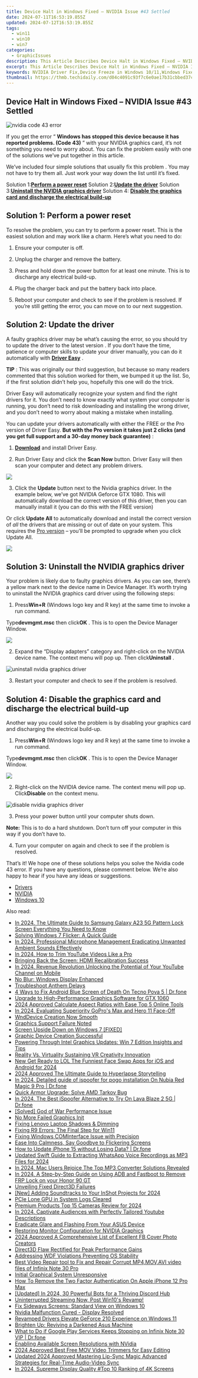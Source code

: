 ```yaml
---
title: Device Halt in Windows Fixed – NVIDIA Issue #43 Settled
date: 2024-07-11T16:53:19.855Z
updated: 2024-07-12T16:53:19.855Z
tags:
  - win11
  - win10
  - win7
categories:
  - GraphicIssues
description: This Article Describes Device Halt in Windows Fixed – NVIDIA Issue #43 Settled
excerpt: This Article Describes Device Halt in Windows Fixed – NVIDIA Issue #43 Settled
keywords: NVIDIA Driver Fix,Device Freeze in Windows 10/11,Windows Fixed,Settled NVIDIA Graphics Issue #43,Resolved Windows Fixed Device Halt,Fix for Windows 10/11 Device Freeze,Stop Windows Halt
thumbnail: https://thmb.techidaily.com/d04c4091c93f7c6e0ae17b31cbbed37cb1d18932b8605027dfc827051ad0a043.jpg
---
```


## Device Halt in Windows Fixed – NVIDIA Issue #43 Settled

![nvidia code 43 error](https://images.drivereasy.com/wp-content/uploads/2016/09/nvidia-code-43-error.jpg)

 If you get the error “ **Windows has stopped this device because it has reported problems. (Code 43)** ” with your NVIDIA graphics card, it’s not something you need to worry about. You can fix the problem easily with one of the solutions we’ve put together in this article.

 We’ve included four simple solutions that usually fix this problem . You may not have to try them all. Just work your way down the list until it’s fixed.

 Solution 1:[**Perform a power reset**](#solution1)
 Solution 2:[**Update the driver**](#solution2)
 Solution 3:[**Uninstall the NVIDIA graphics driver**](#solution3)
 Solution 4: **[Disable the graphics card and discharge the electrical build-up](#solution4)**

## **Solution 1: Perform a power reset**

 To resolve the problem, you can try to perform a power reset. This is the easiest solution and may work like a charm. Here’s what you need to do:

1) Ensure your computer is off.

2) Unplug the charger and remove the battery.

3) Press and hold down the power button for at least one minute. This is to discharge any electrical build-up.

4) Plug the charger back and put the battery back into place.

5) Reboot your computer and check to see if the problem is resolved. If you’re still getting the error, you can move on to our next suggestion.

## **Solution 2: Update the driver**

 A faulty graphics driver may be what’s causing the error, so you should try to update the driver to the latest version . If you don’t have the time, patience or computer skills to update your driver manually, you can do it automatically with **[Driver Easy](https://tools.techidaily.com/drivereasy/download/)**  .

**TIP** : This was originally our third suggestion, but because so many readers commented that this solution worked for them, we bumped it up the list. So, if the first solution didn’t help you, hopefully this one will do the trick.

 Driver Easy will automatically recognize your system and find the right drivers for it. You don’t need to know exactly what system your computer is running, you don’t need to risk downloading and installing the wrong driver, and you don’t need to worry about making a mistake when installing.

 You can update your drivers automatically with either the FREE or the Pro version of Driver Easy. **But with the Pro version it takes just 2 clicks (and you get full support and a 30-day money back guarantee)** :

 1) **[Download](https://tools.techidaily.com/drivereasy/download/)**   and install Driver Easy.

 2) Run Driver Easy and click the **Scan Now**   button. Driver Easy will then scan your computer and detect any problem drivers.

![](https://images.drivereasy.com/wp-content/uploads/2019/08/image-619.png)

 3) Click the **Update** button next to the Nvidia graphics driver.  In the example below, we’ve got NVIDIA Geforce GTX 1080\. This will automatically download the correct version of this driver, then you can manually install it (you can do this with the FREE version)

Or click **Update All**  to automatically download and install the correct version of _all_  the drivers that are missing or out of date on your system. This requires the [Pro version](https://tools.techidaily.com/drivereasy/download/) – you’ll be prompted to upgrade when you click Update All.

![](https://images.drivereasy.com/wp-content/uploads/2019/08/image-620.png)

## **Solution 3: Uninstall the NVIDIA graphics driver**

 Your problem is likely due to faulty graphics drivers. As you can see, there’s a yellow mark next to the device name in Device Manager. It’s worth trying to uninstall the NVIDIA graphics card driver using the following steps:

 1) Press**Win+R** (Windows logo key and R key) at the same time to invoke a run command.

 Type**devmgmt.msc** then click**OK** . This is to open the Device Manager Window.

![](https://images.drivereasy.com/wp-content/uploads/2016/05/img_573c18aa82678.png)

 2) Expand the “Display adapters” category and right-click on the NVIDIA device name. The context menu will pop up. Then click**Uninstall** .

![uninstall nvidia graphics driver](https://images.drivereasy.com/wp-content/uploads/2016/09/img_57d7a03426f1b.jpg)

 3) Restart your computer and check to see if the problem is resolved.

## **Solution 4: Disable the graphics card and discharge the electrical build-up**

 Another way you could solve the problem is by disabling your graphics card and discharging the electrical build-up.

 1) Press**Win+R** (Windows logo key and R key) at the same time to invoke a run command.

 Type**devmgmt.msc** then click**OK** . This is to open the Device Manager Window.

![](https://images.drivereasy.com/wp-content/uploads/2016/05/img_573c18aa82678.png)

 2) Right-click on the NVIDIA device name. The context menu will pop up. Click**Disable**  on the context menu.

![disable nvidia graphics driver](https://images.drivereasy.com/wp-content/uploads/2016/09/img_57d79e02d7ee6.jpg)

3) Press your power button until your computer shuts down.

**Note:** This is to do a hard shutdown. Don’t turn off your computer in this way if you don’t have to.

 4) Turn your computer on again and check to see if the problem is resolved.

 That’s it! We hope one of these solutions helps you solve the Nvidia code 43 error. If you have any questions, please comment below. We’re also happy to hear if you have any ideas or suggestions.

* [Drivers](https://tools.techidaily.com/drivereasy/download/)
* [NVIDIA](https://tools.techidaily.com/drivereasy/download/)
* [Windows 10](https://tools.techidaily.com/drivereasy/download/)

<ins class="adsbygoogle"
     style="display:block"
     data-ad-format="autorelaxed"
     data-ad-client="ca-pub-7571918770474297"
     data-ad-slot="1223367746"></ins>



<ins class="adsbygoogle"
     style="display:block"
     data-ad-client="ca-pub-7571918770474297"
     data-ad-slot="8358498916"
     data-ad-format="auto"
     data-full-width-responsive="true"></ins>



<span class="atpl-alsoreadstyle">Also read:</span>
<div><ul>
<li><a href="https://android-unlock.techidaily.com/in-2024-the-ultimate-guide-to-samsung-galaxy-a23-5g-pattern-lock-screen-everything-you-need-to-know-by-drfone-android/"><u>In 2024, The Ultimate Guide to Samsung Galaxy A23 5G Pattern Lock Screen Everything You Need to Know</u></a></li>
<li><a href="https://graphic-issues.techidaily.com/solving-windows-7-flicker-a-quick-guide/"><u>Solving Windows 7 Flicker: A Quick Guide</u></a></li>
<li><a href="https://audio-shaping.techidaily.com/in-2024-professional-microphone-management-eradicating-unwanted-ambient-sounds-effectively/"><u>In 2024, Professional Microphone Management Eradicating Unwanted Ambient Sounds Effectively</u></a></li>
<li><a href="https://youtube-stream.techidaily.com/in-2024-how-to-trim-youtube-videos-like-a-pro/"><u>In 2024, How to Trim YouTube Videos Like a Pro</u></a></li>
<li><a href="https://graphic-issues.techidaily.com/bringing-back-the-screen-hdmi-recalibration-success/"><u>Bringing Back the Screen: HDMI Recalibration Success</u></a></li>
<li><a href="https://youtube-stream.techidaily.com/in-2024-revenue-revolution-unlocking-the-potential-of-your-youtube-channel-on-mobile/"><u>In 2024, Revenue Revolution  Unlocking the Potential of Your YouTube Channel on Mobile</u></a></li>
<li><a href="https://graphic-issues.techidaily.com/no-blur-windows-display-enhanced/"><u>No Blur: Windows Display Enhanced</u></a></li>
<li><a href="https://graphic-issues.techidaily.com/troubleshoot-anthem-delays/"><u>Troubleshoot Anthem Delays</u></a></li>
<li><a href="https://howto.techidaily.com/4-ways-to-fix-android-blue-screen-of-death-on-tecno-pova-5-drfone-by-drfone-fix-android-problems-fix-android-problems/"><u>4 Ways to Fix Android Blue Screen of Death On Tecno Pova 5 | Dr.fone</u></a></li>
<li><a href="https://graphic-issues.techidaily.com/upgrade-to-high-performance-graphics-software-for-gtx-1060/"><u>Upgrade to High-Performance Graphics Software for GTX 1060</u></a></li>
<li><a href="https://ai-vdieo-software.techidaily.com/2024-approved-calculate-aspect-ratios-with-ease-top-5-online-tools/"><u>2024 Approved Calculate Aspect Ratios with Ease Top 5 Online Tools</u></a></li>
<li><a href="https://some-techniques.techidaily.com/in-2024-evaluating-superiority-gopros-max-and-hero-11-face-off/"><u>In 2024, Evaluating Superiority  GoPro's Max and Hero 11 Face-Off</u></a></li>
<li><a href="https://graphic-issues.techidaily.com/wnddevice-creation-now-smooth/"><u>WndDevice Creation Now Smooth</u></a></li>
<li><a href="https://graphic-issues.techidaily.com/graphics-support-failure-noted/"><u>Graphics Support Failure Noted</u></a></li>
<li><a href="https://graphic-issues.techidaily.com/screen-upside-down-on-windows-7-fixed/"><u>Screen Upside Down on Windows 7 [FIXED]</u></a></li>
<li><a href="https://graphic-issues.techidaily.com/graphic-device-creation-successful/"><u>Graphic Device Creation Successful</u></a></li>
<li><a href="https://network-issues.techidaily.com/powering-through-intel-graphics-updates-win-7-edition-insights-and-tips/"><u>Powering Through Intel Graphics Updates: Win 7 Edition Insights and Tips</u></a></li>
<li><a href="https://extra-information.techidaily.com/reality-vs-virtuality-sustaining-vr-creativity-innovation/"><u>Reality Vs. Virtuality  Sustaining VR Creativity Innovation</u></a></li>
<li><a href="https://smart-video-editing.techidaily.com/new-get-ready-to-lol-the-funniest-face-swap-apps-for-ios-and-android-for-2024/"><u>New Get Ready to LOL The Funniest Face Swap Apps for iOS and Android for 2024</u></a></li>
<li><a href="https://some-tips.techidaily.com/2024-approved-the-ultimate-guide-to-hyperlapse-storytelling/"><u>2024 Approved  The Ultimate Guide to Hyperlapse Storytelling</u></a></li>
<li><a href="https://pokemon-go-android.techidaily.com/in-2024-detailed-guide-of-ispoofer-for-pogo-installation-on-nubia-red-magic-9-pro-drfone-by-drfone-virtual-android/"><u>In 2024, Detailed guide of ispoofer for pogo installation On Nubia Red Magic 9 Pro | Dr.fone</u></a></li>
<li><a href="https://graphic-issues.techidaily.com/quick-armor-upgrade-solve-amd-tarkov-bug/"><u>Quick Armor Upgrade: Solve AMD Tarkov Bug</u></a></li>
<li><a href="https://android-pokemon-go.techidaily.com/in-2024-the-best-ispoofer-alternative-to-try-on-lava-blaze-2-5g-drfone-by-drfone-virtual-android/"><u>In 2024, The Best iSpoofer Alternative to Try On Lava Blaze 2 5G | Dr.fone</u></a></li>
<li><a href="https://graphic-issues.techidaily.com/solved-god-of-war-performance-issue/"><u>[Solved] God of War Performance Issue</u></a></li>
<li><a href="https://graphic-issues.techidaily.com/no-more-failed-graphics-init/"><u>No More Failed Graphics Init</u></a></li>
<li><a href="https://graphic-issues.techidaily.com/fixing-lenovo-laptop-shadows-and-dimming/"><u>Fixing Lenovo Laptop Shadows & Dimming</u></a></li>
<li><a href="https://graphic-issues.techidaily.com/fixing-r9-errors-the-final-step-for-win11/"><u>Fixing R9 Errors: The Final Step for Win11</u></a></li>
<li><a href="https://graphic-issues.techidaily.com/fixing-windows-cominterface-issue-with-precision/"><u>Fixing Windows COMInterface Issue with Precision</u></a></li>
<li><a href="https://graphic-issues.techidaily.com/ease-into-calmness-say-goodbye-to-flickering-screens/"><u>Ease Into Calmness, Say Goodbye to Flickering Screens</u></a></li>
<li><a href="https://review-topics.techidaily.com/how-to-update-iphone-15-without-losing-data-drfone-by-drfone-ios-system-repair-ios-system-repair/"><u>How to Update iPhone 15 without Losing Data? | Dr.fone</u></a></li>
<li><a href="https://sound-tweaking.techidaily.com/updated-swift-guide-to-extracting-whatsapp-voice-recordings-as-mp3-files-for-2024/"><u>Updated Swift Guide to Extracting WhatsApp Voice Recordings as MP3 Files for 2024</u></a></li>
<li><a href="https://smart-video-editing.techidaily.com/in-2024-mac-users-rejoice-the-top-mp3-converter-solutions-revealed/"><u>In 2024, Mac Users Rejoice The Top MP3 Converter Solutions Revealed</u></a></li>
<li><a href="https://android-frp.techidaily.com/in-2024-a-step-by-step-guide-on-using-adb-and-fastboot-to-remove-frp-lock-on-your-honor-90-gt-by-drfone-android/"><u>In 2024, A Step-by-Step Guide on Using ADB and Fastboot to Remove FRP Lock on your Honor 90 GT</u></a></li>
<li><a href="https://graphic-issues.techidaily.com/unveiling-fixed-direct3d-failures/"><u>Unveiling Fixed Direct3D Failures</u></a></li>
<li><a href="https://vp-tips.techidaily.com/new-adding-soundtracks-to-your-inshot-projects-for-2024/"><u>[New] Adding Soundtracks to Your InShot Projects for 2024</u></a></li>
<li><a href="https://graphic-issues.techidaily.com/pcie-lone-gpu-in-system-logs-cleared/"><u>PCIe Lone GPU in System Logs Cleared</u></a></li>
<li><a href="https://extra-skills.techidaily.com/premium-products-top-15-cameras-review-for-2024/"><u>Premium Products  Top 15 Cameras Review for 2024</u></a></li>
<li><a href="https://youtube-clips.techidaily.com/in-2024-captivate-audiences-with-perfectly-tailored-youtube-descriptions/"><u>In 2024, Captivate Audiences with Perfectly Tailored Youtube Descriptions</u></a></li>
<li><a href="https://graphic-issues.techidaily.com/eradicate-glare-and-flashing-from-your-asus-device/"><u>Eradicate Glare and Flashing From Your ASUS Device</u></a></li>
<li><a href="https://graphic-issues.techidaily.com/restoring-monitor-configuration-for-nvidia-graphics/"><u>Restoring Monitor Configuration for NVIDIA Graphics</u></a></li>
<li><a href="https://facebook-video-content.techidaily.com/2024-approved-a-comprehensive-list-of-excellent-fb-cover-photo-creators/"><u>2024 Approved  A Comprehensive List of Excellent FB Cover Photo Creators</u></a></li>
<li><a href="https://graphic-issues.techidaily.com/direct3d-flaw-rectified-for-peak-performance-gains/"><u>Direct3D Flaw Rectified for Peak Performance Gains</u></a></li>
<li><a href="https://graphic-issues.techidaily.com/addressing-wdf-violations-preventing-os-stability/"><u>Addressing WDF Violations Preventing OS Stability</u></a></li>
<li><a href="https://phone-solutions.techidaily.com/best-video-repair-tool-to-fix-and-repair-corrupt-mp4-mov-avi-video-files-of-infinix-note-30-pro-by-stellar-video-repair-mobile-video-repair/"><u>Best Video Repair tool to Fix and Repair Corrupt MP4,MOV,AVI video files of Infinix Note 30 Pro</u></a></li>
<li><a href="https://graphic-issues.techidaily.com/initial-graphical-system-unresponsive/"><u>Initial Graphical System Unresponsive</u></a></li>
<li><a href="https://apple-account.techidaily.com/how-to-remove-the-two-factor-authentication-on-apple-iphone-12-pro-max-by-drfone-ios/"><u>How To Remove the Two Factor Authentication On Apple iPhone 12 Pro Max</u></a></li>
<li><a href="https://discord-videos.techidaily.com/updated-in-2024-30-powerful-bots-for-a-thriving-discord-hub/"><u>[Updated] In 2024, 30 Powerful Bots for a Thriving Discord Hub</u></a></li>
<li><a href="https://graphic-issues.techidaily.com/1719818312388-uninterrupted-streaming-now-post-win10s-revamp/"><u>Uninterrupted Streaming Now, Post Win10's Revamp!</u></a></li>
<li><a href="https://graphic-issues.techidaily.com/fix-sideways-screens-standard-view-on-windows-10/"><u>Fix Sideways Screens: Standard View on Windows 10</u></a></li>
<li><a href="https://graphic-issues.techidaily.com/nvidia-malfunction-cured-display-resolved/"><u>Nvidia Malfunction Cured - Display Resolved</u></a></li>
<li><a href="https://graphic-issues.techidaily.com/revamped-drivers-elevate-geforce-210-experience-on-windows-11/"><u>Revamped Drivers Elevate GeForce 210 Experience on Windows 11</u></a></li>
<li><a href="https://graphic-issues.techidaily.com/brighten-up-reviving-a-darkened-asus-machine/"><u>Brighten Up: Reviving a Darkened Asus Machine</u></a></li>
<li><a href="https://howto.techidaily.com/what-to-do-if-google-play-services-keeps-stopping-on-infinix-note-30-vip-drfone-by-drfone-fix-android-problems-fix-android-problems/"><u>What to Do if Google Play Services Keeps Stopping on Infinix Note 30 VIP | Dr.fone</u></a></li>
<li><a href="https://graphic-issues.techidaily.com/enabling-available-screen-resolutions-with-nvidia/"><u>Enabling Available Screen Resolutions with NVidia</u></a></li>
<li><a href="https://video-ai-editor.techidaily.com/2024-approved-best-free-mov-video-trimmers-for-easy-editing/"><u>2024 Approved Best Free MOV Video Trimmers for Easy Editing</u></a></li>
<li><a href="https://audio-shaping.techidaily.com/updated-2024-approved-mastering-lip-sync-magic-advanced-strategies-for-real-time-audio-video-sync/"><u>Updated 2024 Approved Mastering Lip-Sync Magic Advanced Strategies for Real-Time Audio-Video Sync</u></a></li>
<li><a href="https://some-guidance.techidaily.com/in-2024-supreme-display-quality-top-10-ranking-of-4k-screens/"><u>In 2024, Supreme Display Quality  #Top 10 Ranking of 4K Screens</u></a></li>
</ul></div>
